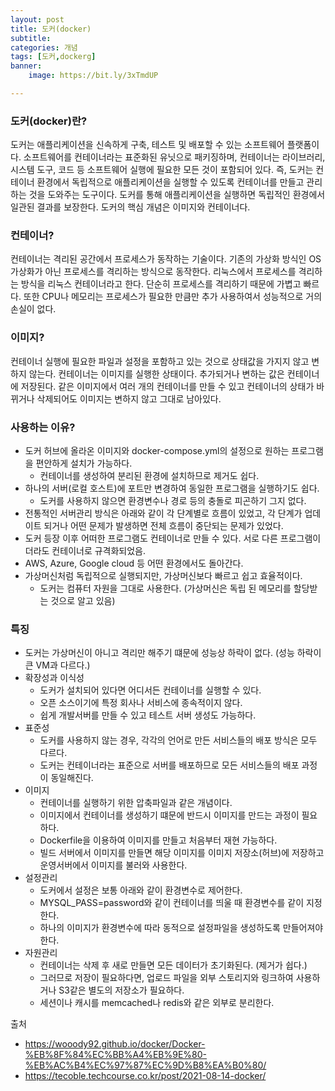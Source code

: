 ```yaml
---
layout: post
title: 도커(docker)
subtitle: 
categories: 개념
tags: [도커,dockerg]
banner:
    image: https://bit.ly/3xTmdUP

---
```

### 도커(docker)란?

도커는 애플리케이션을 신속하게 구축, 테스트 및 배포할 수 있는 소프트웨어 플랫폼이다. 소프트웨어를 컨테이너라는 표준화된 유닛으로 패키징하며, 컨테이너는 라이브러리, 시스템 도구, 코드 등 소프트웨어 실행에 필요한 모든 것이 포함되어 있다. 즉, 도커는 컨테이너 환경에서 독립적으로 애플리케이션을 실행할 수 있도록 컨테이너를 만들고 관리하는 것을 도와주는 도구이다. 도커를 통해 애플리케이션을 실행하면 독립적인 환경에서 일관된 결과를 보장한다. 도커의 핵심 개념은 이미지와 컨테이너다.

### 컨테이너?
컨테이너는 격리된 공간에서 프로세스가 동작하는 기술이다. 기존의 가상화 방식인 OS 가상화가 아닌 프로세스를 격리하는 방식으로 동작한다. 리눅스에서 프로세스를 격리하는 방식을 리눅스 컨테이너라고 한다. 단순히 프로세스를 격리하기 때문에 가볍고 빠르다. 또한 CPU나 메모리는 프로세스가 필요한 만큼만 추가 사용하여서 성능적으로 거의 손실이 없다. 

### 이미지?
컨테이너 실행에 필요한 파일과 설정을 포함하고 있는 것으로 상태값을 가지지 않고 변하지 않는다. 컨테이너는 이미지를 실행한 상태이다. 추가되거나 변하는 값은 컨테이너에 저장된다. 같은 이미지에서 여러 개의 컨테이너를 만들 수 있고 컨테이너의 상태가 바뀌거나 삭제되어도 이미지는 변하지 않고 그대로 남아있다. 

### 사용하는 이유?
* 도커 허브에 올라온 이미지와 docker-compose.yml의 설정으로 원하는 프로그램을 편안하게 설치가 가능하다.
    * 컨테이너를 생성하여 분리된 환경에 설치하므로 제거도 쉽다.
* 하나의 서버(로컬 호스트)에 포트만 변경하여 동일한 프로그램을 실행하기도 쉽다.
    * 도커를 사용하지 않으면 환경변수나 경로 등의 충돌로 피곤하기 그지 없다.
* 전통적인 서버관리 방식은 아래와 같이 각 단계별로 흐름이 있었고, 각 단계가 업데이트 되거나 어떤 문제가 발생하면 전체 흐름이 중단되는 문제가 있었다.
* 도커 등장 이후 어떠한 프로그램도 컨테이너로 만들 수 있다. 서로 다른 프로그램이더라도 컨테이너로 규격화되었음.
* AWS, Azure, Google cloud 등 어떤 환경에서도 돌아간다.
* 가상머신처럼 독립적으로 실행되지만, 가상머신보다 빠르고 쉽고 효율적이다.
    * 도커는 컴퓨터 자원을 그대로 사용한다. (가상머신은 독립 된 메모리를 할당받는 것으로 알고 있음)

### 특징
* 도커는 가상머신이 아니고 격리만 해주기 떄문에 성능상 하락이 없다. (성능 하락이 큰 VM과 다르다.)
* 확장성과 이식성
    * 도커가 설치되어 있다면 어디서든 컨테이너를 실행할 수 있다.
    * 오픈 소스이기에 특정 회사나 서비스에 종속적이지 않다.
    * 쉽게 개발서버를 만들 수 있고 테스트 서버 생성도 가능하다.
* 표준성
    * 도커를 사용하지 않는 경우, 각각의 언어로 만든 서비스들의 배포 방식은 모두 다르다.
    * 도커는 컨테이너라는 표준으로 서버를 배포하므로 모든 서비스들의 배포 과정이 동일해진다.
* 이미지
    * 컨테이너를 실행하기 위한 압축파일과 같은 개념이다.
    * 이미지에서 컨테이너를 생성하기 떄문에 반드시 이미지를 만드는 과정이 필요하다.
    * Dockerfile을 이용하여 이미지를 만들고 처음부터 재현 가능하다.
    * 빌드 서버에서 이미지를 만들면 해당 이미지를 이미지 저장소(허브)에 저장하고 운영서버에서 이미지를 불러와 사용한다.
* 설정관리
    * 도커에서 설정은 보통 아래와 같이 환경변수로 제어한다.
    * MYSQL_PASS=password와 같이 컨테이너를 띄울 때 환경변수를 같이 지정한다.
    * 하나의 이미지가 환경변수에 따라 동적으로 설정파일을 생성하도록 만들어져야한다.
* 자원관리
    * 컨테이너는 삭제 후 새로 만들면 모든 데이터가 초기화된다. (제거가 쉽다.)
    * 그러므로 저장이 필요하다면, 업로드 파일을 외부 스토리지와 링크하여 사용하거나 S3같은 별도의 저장소가 필요하다.
    * 세션이나 캐시를 memcached나 redis와 같은 외부로 분리한다.


출처
* https://wooody92.github.io/docker/Docker-%EB%8F%84%EC%BB%A4%EB%9E%80-%EB%AC%B4%EC%97%87%EC%9D%B8%EA%B0%80/
* https://tecoble.techcourse.co.kr/post/2021-08-14-docker/